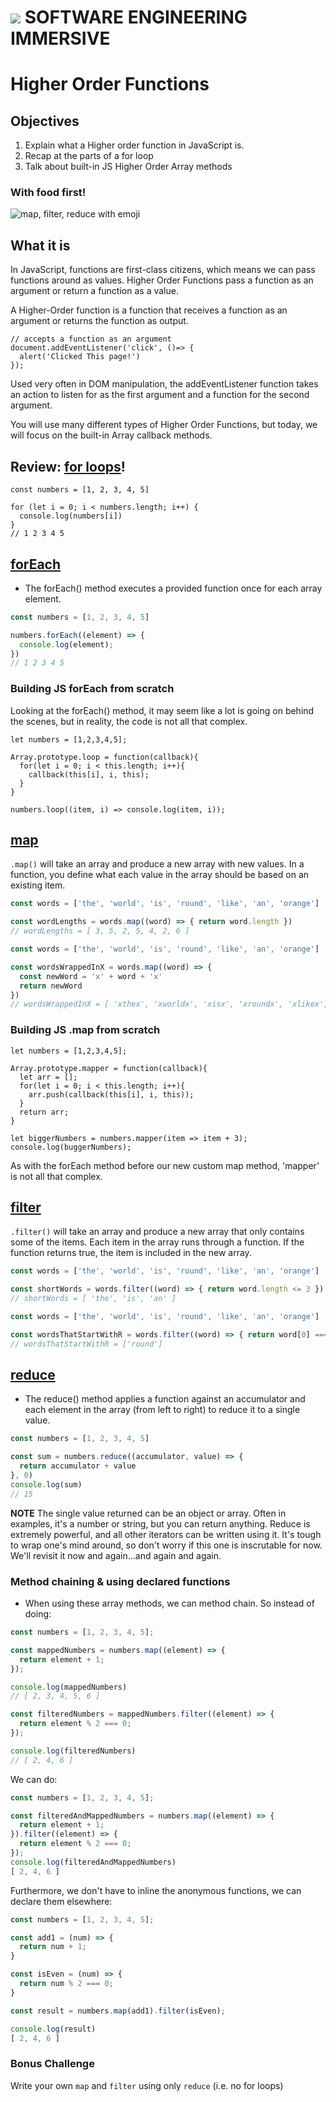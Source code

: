 # ![](https://ga-dash.s3.amazonaws.com/production/assets/logo-9f88ae6c9c3871690e33280fcf557f33.png)  SOFTWARE ENGINEERING IMMERSIVE

# Higher Order Functions

## Objectives

1. Explain what a Higher order function in JavaScript is.
2. Recap at the parts of a for loop
3. Talk about built-in JS Higher Order Array methods

### With food first!

![map, filter, reduce with emoji](https://i.redd.it/yf7rw3pjiapx.jpg)


## What it is

In JavaScript, functions are first-class citizens, which means we can pass functions around as values. Higher Order Functions pass a function as an argument or return a function as a value.

A Higher-Order function is a function that receives a function as an argument or returns the function as output.

```JS
// accepts a function as an argument
document.addEventListener('click', ()=> {
  alert('Clicked This page!')
});
```

Used very often in DOM manipulation, the addEventListener function takes an action to listen for as the first argument and a function for the second argument.

You will use many different types of Higher Order Functions, but today, we will focus on the built-in Array callback methods.



## Review: [for loops](https://developer.mozilla.org/en-US/docs/Web/JavaScript/Reference/Statements/for)!


```Js
const numbers = [1, 2, 3, 4, 5]

for (let i = 0; i < numbers.length; i++) {
  console.log(numbers[i])
}
// 1 2 3 4 5
```

## [forEach](https://developer.mozilla.org/en-US/docs/Web/JavaScript/Reference/Global_Objects/Array/forEach)


- The forEach() method executes a provided function once for each array element.

```javascript
const numbers = [1, 2, 3, 4, 5]

numbers.forEach((element) => {
  console.log(element);
})
// 1 2 3 4 5
```

### Building JS forEach from scratch

Looking at the forEach() method, it may seem like a lot is going on behind the scenes, but in reality, the code is not all that complex.

```JS
let numbers = [1,2,3,4,5];

Array.prototype.loop = function(callback){
  for(let i = 0; i < this.length; i++){
    callback(this[i], i, this);
  }
}

numbers.loop((item, i) => console.log(item, i));
```
## [map](https://developer.mozilla.org/en-US/docs/Web/JavaScript/Reference/Global_Objects/Array/map)

`.map()` will take an array and produce a new array with new values. In a function, you define what each value in the array should be based on an existing item.

```js
const words = ['the', 'world', 'is', 'round', 'like', 'an', 'orange']

const wordLengths = words.map((word) => { return word.length })
// wordLengths = [ 3, 5, 2, 5, 4, 2, 6 ]
```

```js
const words = ['the', 'world', 'is', 'round', 'like', 'an', 'orange']

const wordsWrappedInX = words.map((word) => { 
  const newWord = 'x' + word + 'x'
  return newWord
})
// wordsWrappedInX = [ 'xthex', 'xworldx', 'xisx', 'xroundx', 'xlikex', 'xanx', 'xorangex' ]
```

### Building JS .map from scratch

```JS
let numbers = [1,2,3,4,5];

Array.prototype.mapper = function(callback){
  let arr = [];
  for(let i = 0; i < this.length; i++){
    arr.push(callback(this[i], i, this));
  }
  return arr;
}

let biggerNumbers = numbers.mapper(item => item + 3);
console.log(buggerNumbers);
```

As with the forEach method before our new custom map method, 'mapper' is not all that complex.


## [filter](https://developer.mozilla.org/en-US/docs/Web/JavaScript/Reference/Global_Objects/Array/filter)

`.filter()` will take an array and produce a new array that only contains some of the items. Each item in the array runs through a function. If the function returns true, the item is included in the new array.

```js
const words = ['the', 'world', 'is', 'round', 'like', 'an', 'orange']

const shortWords = words.filter((word) => { return word.length <= 3 })
// shortWords = [ 'the', 'is', 'an' ]
```


```js
const words = ['the', 'world', 'is', 'round', 'like', 'an', 'orange']

const wordsThatStartWithR = words.filter((word) => { return word[0] === 'r' })
// wordsThatStartWithR = ['round']
```


## [reduce](https://developer.mozilla.org/en-US/docs/Web/JavaScript/Reference/Global_Objects/Array/Reduce)
- The reduce() method applies a function against an accumulator and each element in the array (from left to right) to reduce it to a single value.

```javascript
const numbers = [1, 2, 3, 4, 5]

const sum = numbers.reduce((accumulator, value) => {
  return accumulator + value
}, 0)
console.log(sum)
// 15
```

__NOTE__ The single value returned can be an object or array. Often in examples, it's a number or string, but you can return anything. Reduce is extremely powerful, and all other iterators can be written using it. It's tough to wrap one's mind around, so don't worry if this one is inscrutable for now. We'll revisit it now and again...and again and again.

### Method chaining & using declared functions

- When using these array methods, we can method chain. So instead of doing:

```javascript
const numbers = [1, 2, 3, 4, 5];

const mappedNumbers = numbers.map((element) => {
  return element + 1;
});

console.log(mappedNumbers)
// [ 2, 3, 4, 5, 6 ]

const filteredNumbers = mappedNumbers.filter((element) => {
  return element % 2 === 0;
});

console.log(filteredNumbers)
// [ 2, 4, 6 ]
```

We can do:

```javascript
const numbers = [1, 2, 3, 4, 5];

const filteredAndMappedNumbers = numbers.map((element) => {
  return element + 1;
}).filter((element) => {
  return element % 2 === 0;
});
console.log(filteredAndMappedNumbers)
[ 2, 4, 6 ]
```

Furthermore, we don't have to inline the anonymous functions, we can declare them elsewhere:

```javascript
const numbers = [1, 2, 3, 4, 5];

const add1 = (num) => {
  return num + 1;
}

const isEven = (num) => {
  return num % 2 === 0;
}

const result = numbers.map(add1).filter(isEven);

console.log(result)
[ 2, 4, 6 ]
```

### Bonus Challenge

Write your own `map` and `filter` using only `reduce` (i.e. no for loops)






